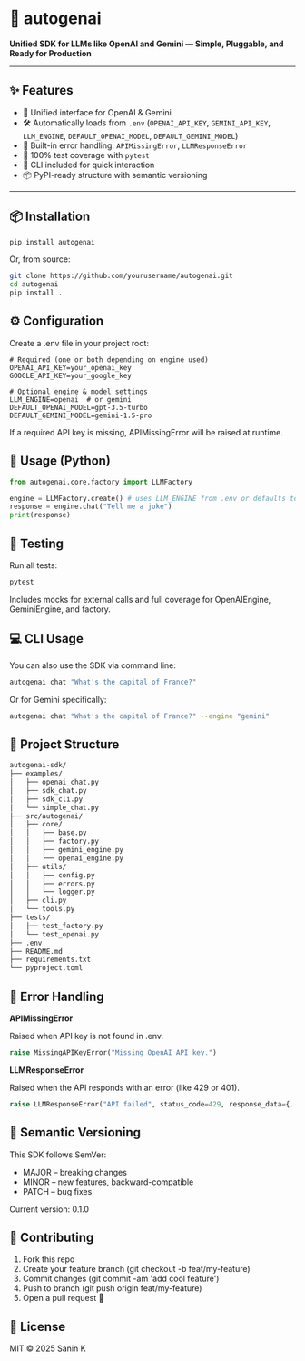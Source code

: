 # 🔮 autogenai

**Unified SDK for LLMs like OpenAI and Gemini — Simple, Pluggable, and Ready for Production**

---

## ✨ Features

- 🧠 Unified interface for OpenAI & Gemini
- 🛠️ Automatically loads from `.env` (`OPENAI_API_KEY`, `GEMINI_API_KEY`, `LLM_ENGINE`, `DEFAULT_OPENAI_MODEL`, `DEFAULT_GEMINI_MODEL`)
- 🚨 Built-in error handling: `APIMissingError`, `LLMResponseError`
- 🧪 100% test coverage with `pytest`
- 🔧 CLI included for quick interaction
- 📦 PyPI-ready structure with semantic versioning

---

## 📦 Installation

```bash
pip install autogenai

```
Or, from source:
```bash
git clone https://github.com/yourusername/autogenai.git
cd autogenai
pip install .
```

## ⚙️ Configuration

Create a .env file in your project root:
```env
# Required (one or both depending on engine used)
OPENAI_API_KEY=your_openai_key
GOOGLE_API_KEY=your_google_key

# Optional engine & model settings
LLM_ENGINE=openai  # or gemini
DEFAULT_OPENAI_MODEL=gpt-3.5-turbo
DEFAULT_GEMINI_MODEL=gemini-1.5-pro
```
If a required API key is missing, APIMissingError will be raised at runtime.

## 🚀 Usage (Python)
```python
from autogenai.core.factory import LLMFactory

engine = LLMFactory.create() # uses LLM_ENGINE from .env or defaults to Gemini
response = engine.chat("Tell me a joke")
print(response)

```

## 🧪 Testing

Run all tests:

```bash
pytest
```
Includes mocks for external calls and full coverage for OpenAIEngine, GeminiEngine, and factory.

## 💻 CLI Usage

You can also use the SDK via command line:
```bash
autogenai chat "What's the capital of France?"
```

Or for Gemini specifically:

```bash
autogenai chat "What's the capital of France?" --engine "gemini"
```

## 📂 Project Structure

```bash
autogenai-sdk/
├── examples/
│   ├── openai_chat.py
│   ├── sdk_chat.py
│   ├── sdk_cli.py
│   └── simple_chat.py
├── src/autogenai/
│   ├── core/
│   │   ├── base.py
│   │   ├── factory.py
│   │   ├── gemini_engine.py
│   │   └── openai_engine.py
│   ├── utils/
│   │   ├── config.py
│   │   ├── errors.py
│   │   └── logger.py
│   ├── cli.py
│   └── tools.py
├── tests/
│   ├── test_factory.py
│   └── test_openai.py
├── .env
├── README.md
├── requirements.txt
└── pyproject.toml

```

## 📖 Error Handling

**APIMissingError**

Raised when API key is not found in .env.
```python
raise MissingAPIKeyError("Missing OpenAI API key.")
```

**LLMResponseError**

Raised when the API responds with an error (like 429 or 401).
```python
raise LLMResponseError("API failed", status_code=429, response_data={...})

```

## 🔢 Semantic Versioning

This SDK follows SemVer:
- MAJOR – breaking changes
- MINOR – new features, backward-compatible
- PATCH – bug fixes

Current version: 0.1.0

## 🙌 Contributing

1. Fork this repo
2. Create your feature branch (git checkout -b feat/my-feature)
3. Commit changes (git commit -am 'add cool feature')
4. Push to branch (git push origin feat/my-feature)
5. Open a pull request 🚀

## 📝 License
MIT © 2025 Sanin K